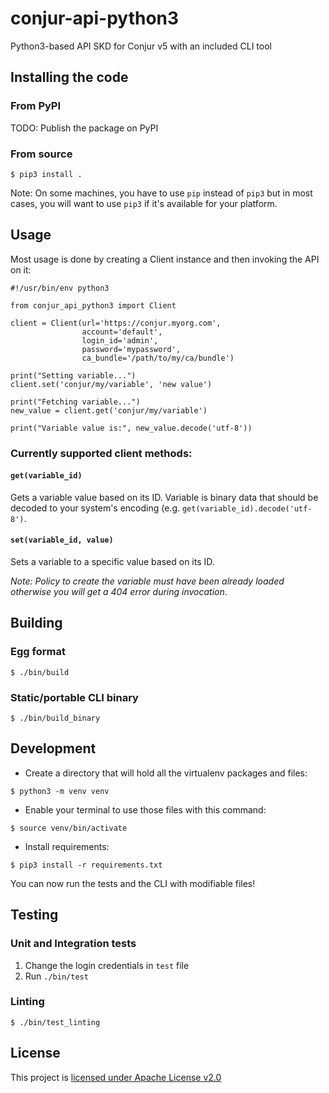 # conjur-api-python3

Python3-based API SKD for Conjur v5 with an included CLI tool

## Installing the code

### From PyPI

TODO: Publish the package on PyPI

### From source

```
$ pip3 install .
```

Note: On some machines, you have to use `pip` instead of `pip3` but in most cases,
you will want to use `pip3` if it's available for your platform.

## Usage

Most usage is done by creating a Client instance and then invoking the API on it:

```python3
#!/usr/bin/env python3

from conjur_api_python3 import Client

client = Client(url='https://conjur.myorg.com',
                account='default',
                login_id='admin',
                password='mypassword',
                ca_bundle='/path/to/my/ca/bundle')

print("Setting variable...")
client.set('conjur/my/variable', 'new value')

print("Fetching variable...")
new_value = client.get('conjur/my/variable')

print("Variable value is:", new_value.decode('utf-8'))
```

### Currently supported client methods:

#### `get(variable_id)`

Gets a variable value based on its ID. Variable is binary data
that should be decoded to your system's encoding (e.g.
`get(variable_id).decode('utf-8')`.

#### `set(variable_id, value)`

Sets a variable to a specific value based on its ID.

*Note: Policy to create the variable must have been already loaded
otherwise you will get a 404 error during invocation*.

## Building

### Egg format

```
$ ./bin/build
```

### Static/portable CLI binary

```
$ ./bin/build_binary
```

## Development

- Create a directory that will hold all the virtualenv packages and files:
```
$ python3 -m venv venv
```

- Enable your terminal to use those files with this command:
```
$ source venv/bin/activate
```

- Install requirements:
```
$ pip3 install -r requirements.txt
```

You can now run the tests and the CLI with modifiable files!

## Testing

### Unit and Integration tests

1. Change the login credentials in `test` file
1. Run `./bin/test`

### Linting

```
$ ./bin/test_linting
```

## License

This project is [licensed under Apache License v2.0](LICENSE.md)
